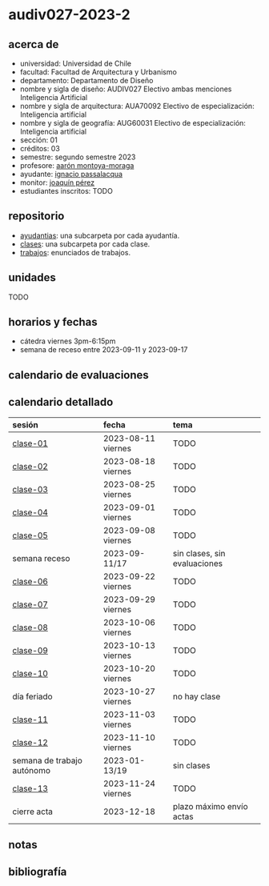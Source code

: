 # audiv027-2023-2

## acerca de

- universidad: Universidad de Chile
- facultad: Facultad de Arquitectura y Urbanismo
- departamento: Departamento de Diseño
- nombre y sigla de diseño: AUDIV027 Electivo ambas menciones Inteligencia Artificial
- nombre y sigla de arquitectura: AUA70092 Electivo de especialización: Inteligencia artificial
- nombre y sigla de geografía: AUG60031 Electivo de especialización: Inteligencia artificial
- sección: 01
- créditos: 03
- semestre: segundo semestre 2023
- profesore: [aarón montoya-moraga](https://github.com/montoyamoraga)
- ayudante: [ignacio passalacqua](https://github.com/ipassala)
- monitor: [joaquín pérez](https://github.com/jota-pe-ge)
- estudiantes inscritos: TODO

## repositorio

- [ayudantias](./ayudantias/): una subcarpeta por cada ayudantía.
- [clases](./clases/): una subcarpeta por cada clase.
- [trabajos](./trabajos/): enunciados de trabajos.

## unidades

TODO

## horarios y fechas

- cátedra viernes 3pm-6:15pm
- semana de receso entre 2023-09-11 y 2023-09-17

## calendario de evaluaciones

## calendario detallado

| sesión                                   | fecha              | tema                         |
| :--------------------------------------- | :----------------- | :--------------------------- |
| [clase-01](clases/clase-01/)             | 2023-08-11 viernes | TODO                         |
| [clase-02](clases/clase-02/)             | 2023-08-18 viernes | TODO                         |
| [clase-03](clases/clase-03/)             | 2023-08-25 viernes | TODO                         |
| [clase-04](clases/clase-04/)             | 2023-09-01 viernes | TODO                         |
| [clase-05](clases/clase-05/)             | 2023-09-08 viernes | TODO                         |
| semana receso                            | 2023-09-11/17      | sin clases, sin evaluaciones |
| [clase-06](clases/clase-06/)             | 2023-09-22 viernes | TODO                         |
| [clase-07](clases/clase-07/)             | 2023-09-29 viernes | TODO                         |
| [clase-08](clases/clase-08/)             | 2023-10-06 viernes | TODO                         |
| [clase-09](clases/clase-09/)             | 2023-10-13 viernes | TODO                         |
| [clase-10](clases/clase-10/)             | 2023-10-20 viernes | TODO                         |
| día feriado                              | 2023-10-27 viernes | no hay clase                 |
| [clase-11](clases/clase-11/)             | 2023-11-03 viernes | TODO                         |
| [clase-12](clases/clase-12/)             | 2023-11-10 viernes | TODO                         |
| semana de trabajo autónomo               | 2023-01-13/19      | sin clases                   |
| [clase-13](clases/clase-13/)             | 2023-11-24 viernes | TODO                         |
| cierre acta                              | 2023-12-18         | plazo máximo envío actas     |

## notas
<!-- 
la nota final del curso será el promedio simple de estas evaluaciones:

- asistencia: inasistencias justificadas por u-cursos cuentan como media asistencia. la nota máxima se logra con al menos un 90% de asistencia.
- trabajos de investigación: 1 trabajos de investigación individual, hecho durante la semana de receso.
- controles individuales:
  - 4 controles hechos en horario de ayudantía, uno al final de cada mes agosto, septiembre, octubre y noviembre.
  - cada control tiene 3 ejercicios, el peor se borra
  - de los 3 controles, la peor nota se borra. -->

## bibliografía
<!-- 
- https://www.khanacademy.org/science/physics/
- https://ocw.mit.edu/courses/8-01sc-classical-mechanics-fall-2016/
- https://natureofcode.com/
- http://www.fis.puc.cl/~rbenguri/EstaticaDinamica-rb.html -->
